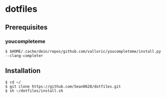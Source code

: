 # dotfiles
## Prerequisites

### youcompleteme

```
$ $HOME/.cache/dein/repos/github.com/valloric/youcompleteme/install.py --clang-completer
```

## Installation

```
$ cd ~/
$ git clone https://github.com/Sean0628/dotfiles.git
$ sh ~/dotfiles/install.sh
```
